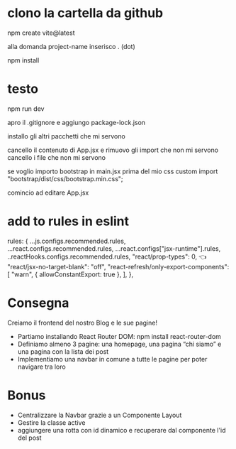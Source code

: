 # clono la cartella da github

npm create vite@latest

alla domanda project-name inserisco . (dot)

npm install

# testo
npm run dev

apro il .gitignore e aggiungo package-lock.json

installo gli altri pacchetti che mi servono

cancello il contenuto di App.jsx e rimuovo gli import che non mi servono
cancello i file che non mi servono

se voglio importo bootstrap in main.jsx prima del mio css custom 
 import "bootstrap/dist/css/bootstrap.min.css";

comincio ad editare App.jsx


# add to rules in eslint
rules: {
      ...js.configs.recommended.rules,
      ...react.configs.recommended.rules,
      ...react.configs["jsx-runtime"].rules,
      ..reactHooks.configs.recommended.rules,
      "react/prop-types": 0, 👈
      "react/jsx-no-target-blank": "off",
      "react-refresh/only-export-components": [
        "warn",
        { allowConstantExport: true },
      ],
    },

# Consegna
Creiamo il frontend del nostro Blog e le sue pagine!
- Partiamo installando React Router DOM: npm install react-router-dom
- Definiamo almeno 3 pagine: una homepage, una pagina “chi siamo” e una pagina con la lista dei post
- Implementiamo una navbar in comune a tutte le pagine per poter navigare tra loro
# Bonus
- Centralizzare la Navbar grazie a un Componente  Layout
- Gestire la classe active
- aggiungere una rotta con id dinamico e recuperare dal componente l'id del post
